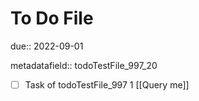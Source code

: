 # To Do File

due:: 2022-09-01

metadatafield:: todoTestFile_997_20

- [ ] Task of todoTestFile_997 1 [[Query me]]
